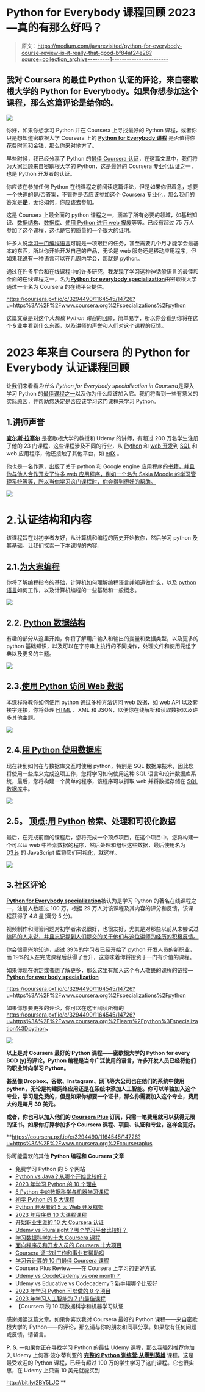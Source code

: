 # Python for Everybody 课程回顾 2023—真的有那么好吗？

> 原文：<https://medium.com/javarevisited/python-for-everybody-course-review-is-it-really-that-good-bf84af24e28?source=collection_archive---------1----------------------->

## 我对 Coursera 的最佳 Python 认证的评论，来自密歇根大学的 Python for Everybody。如果你想参加这个课程，那么这篇评论是给你的。

[![](img/1edc663acb9202f3396ba97d0d0b1bbc.png)](https://coursera.pxf.io/c/3294490/1164545/14726?u=https%3A%2F%2Fwww.coursera.org%2Fspecializations%2Fpython)

你好，如果你想学习 Python 并在 Coursera 上寻找最好的 Python 课程，或者你只是想知道密歇根大学 Coursera 上的 [**Python for Everybody 课程**](https://coursera.pxf.io/c/3294490/1164545/14726?u=https%3A%2F%2Fwww.coursera.org%2Fspecializations%2Fpython) 是否值得你花费时间和金钱，那么你来对地方了。

早些时候，我已经分享了 Python 的[最佳 Coursera 认证](/javarevisited/10-best-python-certification-courses-from-coursera-4576890eb6b3)，在这篇文章中，我们将为大家回顾来自密歇根大学的 Python，这是最好的 Coursera 专业化认证之一，也是 Python 开发者的认证。

你应该在参加任何 Python 在线课程之前阅读这篇评论，但是如果你很着急，想要一个快速的是/否答案，不管你是否应该参加这个 Coursera 专业化，那么我们的答案是**是**，无论如何，你应该去参加。

这是 Coursera 上最全面的 python 课程之一，涵盖了所有必要的领域，如基础知识、[数据结构](/javarevisited/7-best-courses-to-learn-data-structure-and-algorithms-d5379ae2588?source=---------18------------------)、[数据库](/hackernoon/top-5-sql-and-database-courses-to-learn-online-48424533ac61)、[使用 Python 进行 web 报废](https://www.java67.com/2020/07/top-5-courses-to-learn-web-scraping-in-python-and-javascript.html)等等。已经有超过 75 万人参加了这个课程，这也是它的质量的一个很大的证明。

许多人说[学习一门编程语言](/hackernoon/10-best-programming-languages-to-learn-in-2019-e5b05af4a972)可能是一项艰巨的任务，甚至需要几个月才能学会最基本的东西，所以你开始开发自己的产品，无论是 web 服务还是移动应用程序，但如果我说有一种语言可以在几周内学会，那就是 python。

通过在许多平台和在线课程中的许多研究，我发现了学习这种神话般语言的最佳和全面的在线课程之一，名为[**Python for everybody specialization**](https://coursera.pxf.io/c/3294490/1164545/14726?u=https%3A%2F%2Fwww.coursera.org%2Fspecializations%2Fpython)由密歇根大学通过一个名为 Coursera 的在线平台提供。

<https://coursera.pxf.io/c/3294490/1164545/14726?u=https%3A%2F%2Fwww.coursera.org%2Fspecializations%2Fpython>  

这篇文章是对这个*大规模 Python 课程*的回顾，简单易学，所以你会看到你将在这个专业中看到什么东西，以及讲师的声誉和人们对这个课程的反馈。

# 2023 年来自 Coursera 的 Python for Everybody 认证课程回顾

让我们来看看*为什么 Python for Everybody specialization in Coursera*是深入学习 Python 的[最佳课程之一](/better-programming/top-5-courses-to-learn-python-in-2018-best-of-lot-26644a99e7ec)以及你为什么应该加入它。我们将看到一些有意义的实际原因，并帮助您决定是否应该学习这门课程来学习 Python。

## 1.讲师声誉

[**查尔斯·拉塞尔**](https://coursera.pxf.io/c/3294490/1164545/14726?u=https%3A%2F%2Fwww.coursera.org%2Finstructor%2Fdrchuck) 是密歇根大学的教授和 Udemy 的讲师，有超过 200 万名学生注册了他的 23 门课程，这些课程涉及不同的行业，从 [Python](/javarevisited/10-free-python-tutorials-and-courses-from-google-microsoft-and-coursera-for-beginners-96b9ad20b4e6) 和 [web 开发](/better-programming/my-5-favorite-courses-to-learn-web-development-in-2019-a5e74167f8b2)到 [SQL](/hackernoon/top-5-sql-and-database-courses-to-learn-online-48424533ac61) 和 web 应用程序，他还接触了其他平台，如 [edX](https://www.awin1.com/cread.php?awinmid=6798&awinaffid=631878&clickref=&p=) 。

他也是一名作家，出版了关于 python 和 Google engine 应用程序的[书籍，并且他与他人合作开发了许多 web 应用程序，例如一个名为 Sakia Moodle 的学习管理系统等等，所以当你学习这门课程时，你会得到很好的帮助。](/javarevisited/my-favorite-books-to-learn-python-in-depth-77465633b46e)

[![](img/82309c1190117d68431749befa884af2.png)](https://coursera.pxf.io/c/3294490/1164545/14726?u=https%3A%2F%2Fwww.coursera.org%2Finstructor%2Fdrchuck)

# 2.认证结构和内容

该课程旨在对初学者友好，从计算机和编程的历史开始教你，然后学习 python 及其基础。让我们探索一下本课程的内容:

## 2.1.[为大家编程](https://coursera.pxf.io/c/3294490/1164545/14726?u=https%3A%2F%2Fwww.coursera.org%2Flearn%2Fpython%3Fspecialization%3Dpython)

你将了解编程指令的基础，计算机如何理解编程语言并知道做什么，以及 [python 语言](https://javarevisited.blogspot.com/2020/05/why-python-is-best-programming-language.html)如何工作，以及计算机编程的一些基础和一般概念。

[![](img/925400940a3607550f8dd9f734c35a9d.png)](https://coursera.pxf.io/c/3294490/1164545/14726?u=https%3A%2F%2Fwww.coursera.org%2Flearn%2Fpython%3Fspecialization%3Dpython)

## 2.2. [Python 数据结构](https://coursera.pxf.io/c/3294490/1164545/14726?u=https%3A%2F%2Fwww.coursera.org%2Flearn%2Fpython-data%3Fspecialization%3Dpython)

有趣的部分从这里开始，你将了解用户输入和输出的变量和数据类型，以及更多的 python 基础知识，以及可以在字符串上执行的不同操作，处理文件和使用元组字典以及更多的主题。

[![](img/f0f9460f461baaa46d3752c4fdf31d5d.png)](https://coursera.pxf.io/c/3294490/1164545/14726?u=https%3A%2F%2Fwww.coursera.org%2Flearn%2Fpython-data%3Fspecialization%3Dpython)

## 2.3.[使用 Python 访问 Web 数据](https://coursera.pxf.io/c/3294490/1164545/14726?u=https%3A%2F%2Fwww.coursera.org%2Flearn%2Fpython-network-data%3Fspecialization%3Dpython)

本课程将教你如何使用 python 通过多种方法访问 web 数据，如 web API 以及套接字连接，你将处理 [HTML](/javarevisited/10-best-html-and-css-courses-for-beginners-in-2021-6757eec00032) 、XML 和 JSON，以便你在线解析和读取数据以及许多其他主题。

[![](img/2107977609fe47909b04e44fb0353669.png)](https://coursera.pxf.io/c/3294490/1164545/14726?u=https%3A%2F%2Fwww.coursera.org%2Flearn%2Fpython-network-data%3Fspecialization%3Dpython)

## 2.4.[用 Python 使用数据库](https://coursera.pxf.io/c/3294490/1164545/14726?u=https%3A%2F%2Fwww.coursera.org%2Flearn%2Fpython-databases%3Fspecialization%3Dpython)

现在转到如何在与数据库交互时使用 python，特别是 SQL 数据库技术，因此您将使用一些库来完成这项工作，您将学习如何使用这种 SQL 语言和设计数据库系统，最后，您将构建一个简单的程序，该程序可以抓取 web 并将数据存储在 [SQL 数据库](https://hackernoon.com/top-5-sql-and-database-courses-to-learn-online-48424533ac61)中。

[![](img/f2da72574d9b3e4edfc60d24e9096508.png)](https://coursera.pxf.io/c/3294490/1164545/14726?u=https%3A%2F%2Fwww.coursera.org%2Flearn%2Fpython-databases%3Fspecialization%3Dpython)

## **2.5。** [**顶点:用 Python**](https://coursera.pxf.io/c/3294490/1164545/14726?u=https%3A%2F%2Fwww.coursera.org%2Flearn%2Fpython-data-visualization) 检索、处理和可视化数据

最后，在完成前面的课程后，您将完成一个顶点项目，在这个项目中，您将构建一个可以从 web 中检索数据的程序，然后处理和组织这些数据，最后使用名为 [D3.js](/javarevisited/7-best-online-courses-to-learn-d3-js-for-data-visualization-in-2020-1a8c79add4e4) 的 JavaScript 库将它们可视化，就这样。

[![](img/e2c1aaccf143fcf1876aee6da0f8e6b1.png)](https://coursera.pxf.io/c/3294490/1164545/14726?u=https%3A%2F%2Fwww.coursera.org%2Flearn%2Fpython-data-visualization)

## 3.社区评论

[**Python for Everybody specialization**](https://coursera.pxf.io/c/3294490/1164545/14726?u=https%3A%2F%2Fwww.coursera.org%2Fspecializations%2Fpython)被认为是学习 Python 的著名在线课程之一，注册人数超过 100 万，根据 29 万人对该课程及其内容的评分和反馈，该课程获得了 4.8 星(满分 5 分)。

视频制作和测验问题对初学者来说很好，也很友好，尤其是对那些以前从未尝试过[编码的人来说，并且忘记提到人们提交的关于他们与这位讲师的经历的积极反馈。](/javarevisited/7-best-coding-course-to-learn-programming-with-zero-experience-in-2020-52f7d0d9cb80)

你会很高兴地知道，超过 39%的学习者已经开始了 python 开发人员的新职业，而 19%的人在完成课程后获得了晋升，这意味着你将投资于一门有价值的课程。

如果你现在确定或者想了解更多，那么这里有加入这个令人敬畏的课程的链接—[**Python for ever body specialization**](https://coursera.pxf.io/c/3294490/1164545/14726?u=https%3A%2F%2Fwww.coursera.org%2Fspecializations%2Fpython)

<https://coursera.pxf.io/c/3294490/1164545/14726?u=https%3A%2F%2Fwww.coursera.org%2Fspecializations%2Fpython>  

如果你想要更多的评论，你可以在这里阅读所有的<https://coursera.pxf.io/c/3294490/1164545/14726?u=https%3A%2F%2Fwww.coursera.org%2Flearn%2Fpython%3Fspecialization%3Dpython>**。**

**[![](img/7437fcf87eadab0daf3af48d40ddc209.png)](https://coursera.pxf.io/c/3294490/1164545/14726?u=https%3A%2F%2Fwww.coursera.org%2Flearn%2Fpython%3Fspecialization%3Dpython)**

**以上是对 Coursera 最好的 Python 课程——密歇根大学的 Python for every BOD (**y)的评论。Python 编程是当今广泛使用的语言，许多开发人员已经将他们的职业转向学习 Python。****

**甚至像 Dropbox、谷歌、Instagram、网飞等大公司也在他们的系统中使用 python，无论是构建网络应用还是在系统中添加人工智能。你可以单独加入这个专业，学习是免费的，但是如果你想要一个证书，那么你需要加入这个专业，费用大约是每月 39 美元。**

**或者，你也可以加入他们的 [**Coursera Plus**](https://coursera.pxf.io/c/3294490/1164545/14726?u=https%3A%2F%2Fwww.coursera.org%2Fcourseraplus) 订阅，只需一笔费用就可以获得无限的证书。如果你打算参加多个 Coursera 课程、项目、认证和专业，这样会更好。**

**<https://coursera.pxf.io/c/3294490/1164545/14726?u=https%3A%2F%2Fwww.coursera.org%2Fcourseraplus>  

你可能喜欢的其他 **Python 编程和** **Coursera 文章**

*   免费学习 Python 的 5 个网站
*   [Python vs Java？从哪个开始比较好？](https://hackernoon.com/java-vs-python-which-is-better-to-learn-for-beginners-in-2020-yq1t3y58)
*   [2023 年学习 Python 的 10 个理由](https://javarevisited.blogspot.com/2018/05/10-reasons-to-learn-python-programming.html)
*   [5 Python 中的数据科学与机器学习课程](https://javarevisited.blogspot.com/2018/03/top-5-data-science-and-machine-learning-online-courses-to-learn-online.html)
*   [初学 Python 的 5 大课程](https://hackernoon.com/top-5-courses-to-learn-python-in-2018-best-of-lot-26644a99e7ec)
*   [Python 开发者的 5 大 Web 开发框架](https://javarevisited.blogspot.com/2019/04/top-5-python-web-development-frameworks.html)
*   [2023 年程序员 10 大课程课程](https://javarevisited.blogspot.com/2020/08/top-10-coursera-courses-specilizations-and-certifications.html)
*   [开始职业生涯的 10 大 Coursera 认证](/javarevisited/top-10-coursera-certificates-to-start-your-career-in-cloud-data-science-ai-mainframe-and-it-558690c83587)
*   [Udemy vs Pluralsight？哪个学习平台比较好？](https://javarevisited.blogspot.com/2019/10/udemy-vs-pluralsight-review-which-is-better-to-learn-code.html)
*   [学习数据科学的十大 Coursera 课程](https://javarevisited.blogspot.com/2020/08/top-10-coursera-certifications-to-learn-Data-Science-Visualization-and-Data-Analysis.html)
*   [面向程序员和开发人员的 Coursera 十大项目](https://javarevisited.blogspot.com/2020/08/top-10-coursera-projects-to-learn-essential-programming-skills.html)
*   [Coursera 证书对工作和事业有帮助吗](https://javarevisited.blogspot.com/2020/02/does-udemy-coursera-edx-educative-or.html)
*   [学习云计算的 10 门最佳 Coursera 课程](https://javarevisited.blogspot.com/2020/08/top-10-coursera-certifications-to-learn-cloud-computing-aws.html#axzz6WK1yC5WW)
*   Coursera Plus Review——在 Coursera 上学习的更好方式
*   [Udemy vs CocdeCademy vs one month？](https://javarevisited.blogspot.com/2019/09/codecademy-vs-udemy-vs-onemonth-which-is-better-for-learning-code.html#axzz6VYKcmyZz)
*   Udemy vs Educative vs Codecademy？新手用哪个比较好
*   [2023 年学习 Python 可以做的 8 个项目](/javarevisited/8-projects-you-can-buil-to-learn-python-in-2020-251dd5350d56)
*   [2023 年学习人工智能的 7 门最佳课程](/javarevisited/7-best-courses-to-learn-artificial-intelligence-in-2020-26d59d62f6fe)
*   【Coursera 的 10 项数据科学和机器学习认证

感谢阅读这篇文章。如果你喜欢我对 Coursera 最好的 Python 课程——来自密歇根大学的 Python——的评论，那么请与你的朋友和同事分享。如果您有任何问题或反馈，请留言。

**P. S.** —如果你正在寻找学习 Python 的最佳 Udemy 课程，那么我强烈推荐你加入 Udemy 上何塞·波尔蒂利亚的 [**完整的 Python 训练营:从零到英雄**](http://bit.ly/2BY5LJC) 课程。这是最受欢迎的 Python 课程，已经有超过 100 万的学生学习了这门课程。它也很实惠，在 Udemy 上只需 10 美元就能买到

<http://bit.ly/2BY5LJC> **
